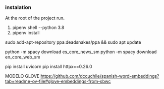 ### instalation

At the root of the project run.

1. pipenv shell --python 3.8
2. pipenv install

sudo add-apt-repository ppa:deadsnakes/ppa && sudo apt update

python -m spacy download es_core_news_sm
python -m spacy download en_core_web_sm

pip install uvicorn
pip install httpx==0.26.0

MODELO GLOVE
https://github.com/dccuchile/spanish-word-embeddings?tab=readme-ov-file#glove-embeddings-from-sbwc

